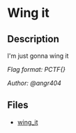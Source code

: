 # Wing it

## Description

I'm just gonna wing it

*Flag format: PCTF{}*

*Author: @angr404*

## Files

* [wing_it](files/wing_it)

